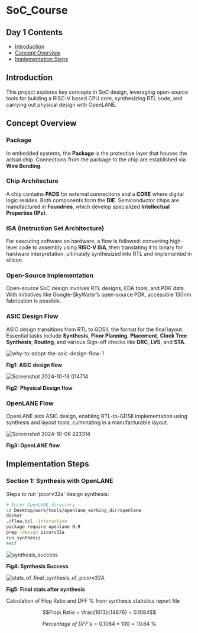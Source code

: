 # SoC_Course

## Day 1 Contents
- [Introduction](#introduction)
- [Concept Overview](#concept-overview)
- [Implementation Steps](#implementation-steps)

## Introduction
This project explores key concepts in SoC design, leveraging open-source tools for building a RISC-V based CPU core, synthesizing RTL code, and carrying out physical design with OpenLANE.

## Concept Overview

### Package
In embedded systems, the **Package** is the protective layer that houses the actual chip. Connections from the package to the chip are established via **Wire Bonding**.

### Chip Architecture
A chip contains **PADS** for external connections and a **CORE** where digital logic resides. Both components form the **DIE**. Semiconductor chips are manufactured in **Foundries**, which develop specialized **Intellectual Properties (IPs)**.

### ISA (Instruction Set Architecture)
For executing software on hardware, a flow is followed: converting high-level code to assembly using **RISC-V ISA**, then translating it to binary for hardware interpretation, ultimately synthesized into RTL and implemented in silicon.

### Open-Source Implementation
Open-source SoC design involves RTL designs, EDA tools, and PDK data. With initiatives like Google-SkyWater’s open-source PDK, accessible 130nm fabrication is possible.

### ASIC Design Flow
ASIC design transitions from RTL to GDSII, the format for the final layout. Essential tasks include **Synthesis**, **Floor Planning**, **Placement**, **Clock Tree Synthesis**, **Routing**, and various Sign-off checks like **DRC**, **LVS**, and **STA**.

![why-to-adopt-the-asic-design-flow-1](https://github.com/user-attachments/assets/f4a02ae5-5f6a-407e-9f19-de32ceb0bb71)

**Fig1: ASIC design flow**

![Screenshot 2024-10-16 014714](https://github.com/user-attachments/assets/da373cb0-0799-4410-a6f1-a87adfedf283)

**Fig2: Physical Design flow**

### OpenLANE Flow
OpenLANE aids ASIC design, enabling RTL-to-GDSII implementation using synthesis and layout tools, culminating in a manufacturable layout.

![Screenshot 2024-10-06 223314](https://github.com/user-attachments/assets/d48e7d4e-35ca-41cd-8fb6-fd791d44816a)

**Fig3: OpenLANE flow**

## Implementation Steps

### Section 1: Synthesis with OpenLANE
Steps to run 'picorv32a' design synthesis:
```bash
# Enter OpenLANE directory
cd Desktop/work/tools/openlane_working_dir/openlane
docker
./flow.tcl -interactive
package require openlane 0.9
prep -design picorv32a
run_synthesis
exit

```
![synthesis_success](https://github.com/user-attachments/assets/5c447652-307c-43cc-803b-75682d630527)

**Fig4: Synthesis Success**

![stats_of_final_synthesis_of_picorv32A](https://github.com/user-attachments/assets/3be7140b-e30a-4ff3-8776-e01dc517cead)

**Fig5: Final stats after synthesis**

Calculation of Flop Ratio and DFF % from synthesis statistics report file

```math
Flop\ Ratio = \frac{1613}{14876} = 0.1084
```
```math
Percentage\ of\ DFF's = 0.1084 * 100 = 10.84\ \%
```

